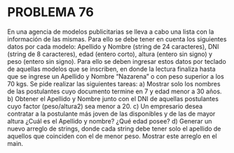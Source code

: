 # PROBLEMA 76

En una agencia de modelos publicitarias se lleva a cabo una lista con la información de las 
mismas. Para ello se debe tener en cuenta los siguientes datos por cada modelo: Apellido y 
Nombre (string de 24 caracteres), DNI (string de 8 caracteres), edad (entero corto), altura (entero 
sin signo) y peso (entero sin signo). Para ello se deben ingresar estos datos por teclado de 
aquellas modelos que se inscriben, en donde la lectura finaliza hasta que se ingrese un Apellido 
y Nombre “Nazarena” o con peso superior a los 70 kgs. Se pide realizar las siguientes tareas: 
a) Mostrar solo los nombres de las postulantes cuyo documento termine en 7 y edad menor a 30 
años. 
b) Obtener el Apellido y Nombre junto con el DNI de aquellas postulantes cuyo factor 
(peso/altura2) sea menor a 20. 
c) Un empresario desea contratar a la postulante  más joven de las disponibles y de las de mayor 
altura ¿Cuál es el Apellido y nombre?  ¿Qué edad posee? 
d) Generar un nuevo arreglo de strings, donde cada string debe tener solo el apellido de aquellos 
que coinciden con el de  menor peso. Mostrar este arreglo en el main.